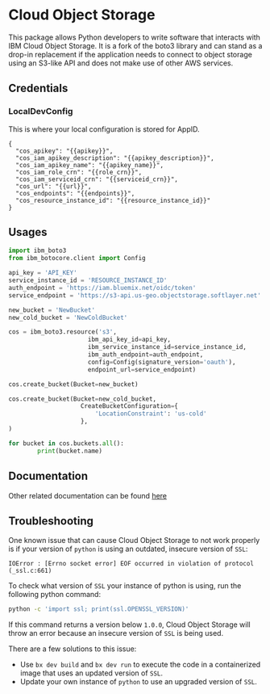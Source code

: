 # Cloud Object Storage

 This package allows Python developers to write software that interacts with IBM Cloud Object Storage. It is a fork of the boto3 library and can stand as a drop-in replacement if the application needs to connect to object storage using an S3-like API and does not make use of other AWS services.
##  Credentials

###  LocalDevConfig

This is where your local configuration is stored for AppID.
```
{
  "cos_apikey": "{{apikey}}",
  "cos_iam_apikey_description": "{{apikey_description}}",
  "cos_iam_apikey_name": "{{apikey_name}}",
  "cos_iam_role_crn": "{{role_crn}}",
  "cos_iam_serviceid_crn": "{{serviceid_crn}}",
  "cos_url": "{{url}}",
  "cos_endpoints": "{{endpoints}}",
  "cos_resource_instance_id": "{{resource_instance_id}}"
}
```

## Usages

```python
import ibm_boto3
from ibm_botocore.client import Config

api_key = 'API_KEY'
service_instance_id = 'RESOURCE_INSTANCE_ID'
auth_endpoint = 'https://iam.bluemix.net/oidc/token'
service_endpoint = 'https://s3-api.us-geo.objectstorage.softlayer.net'

new_bucket = 'NewBucket'
new_cold_bucket = 'NewColdBucket'

cos = ibm_boto3.resource('s3',
                      ibm_api_key_id=api_key,
                      ibm_service_instance_id=service_instance_id,
                      ibm_auth_endpoint=auth_endpoint,
                      config=Config(signature_version='oauth'),
                      endpoint_url=service_endpoint)

cos.create_bucket(Bucket=new_bucket)

cos.create_bucket(Bucket=new_cold_bucket,
                    CreateBucketConfiguration={
                        'LocationConstraint': 'us-cold'
                    },
)

for bucket in cos.buckets.all():
        print(bucket.name)

```

## Documentation

Other related documentation can be found [here](https://console.bluemix.net/docs/services/cloud-object-storage/getting-started.html)

## Troubleshooting

One known issue that can cause Cloud Object Storage to not work properly is if your version of `python` is using an outdated, insecure version of `SSL`:
```
IOError : [Errno socket error] EOF occurred in violation of protocol (_ssl.c:661)
```

To check what version of `SSL` your instance of python is using, run the following python command:
```bash
python -c 'import ssl; print(ssl.OPENSSL_VERSION)'
```
If this command returns a version below `1.0.0`, Cloud Object Storage will throw an error because an insecure version of `SSL` is being used.

There are a few solutions to this issue:
* Use `bx dev build` and `bx dev run` to execute the code in a containerized image that uses an updated version of `SSL`.
* Update your own instance of `python` to use an upgraded version of `SSL`.
